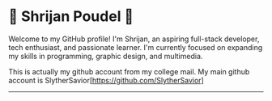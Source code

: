 # 🌟 Shrijan Poudel 🌟

Welcome to my GitHub profile! I'm Shrijan, an aspiring full-stack developer, tech enthusiast, and passionate learner. I'm currently focused on expanding my skills in programming, graphic design, and multimedia.

This is actually my github account from my college mail.
My main github account is SlytherSavior[https://github.com/SlytherSavior]
****
